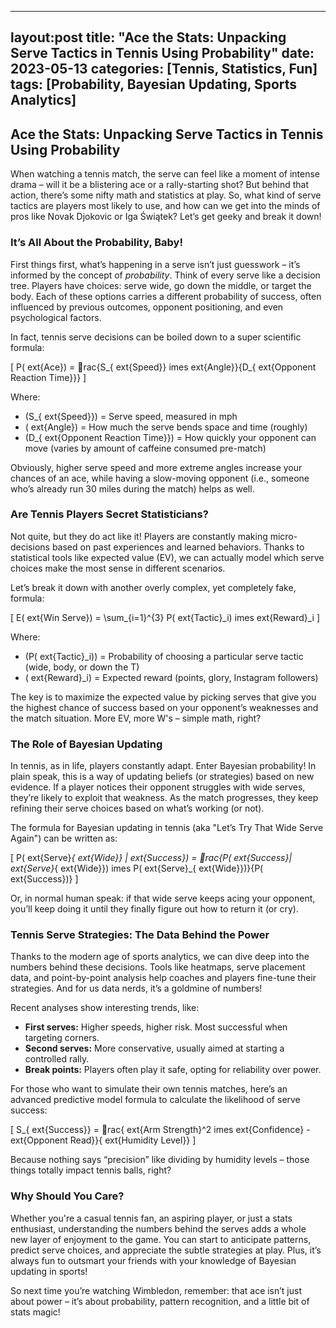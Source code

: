 
---
layout:post
title: "Ace the Stats: Unpacking Serve Tactics in Tennis Using Probability"
date: 2023-05-13
categories: [Tennis, Statistics, Fun]
tags: [Probability, Bayesian Updating, Sports Analytics]
---

## Ace the Stats: Unpacking Serve Tactics in Tennis Using Probability

When watching a tennis match, the serve can feel like a moment of intense drama – will it be a blistering ace or a rally-starting shot? But behind that action, there’s some nifty math and statistics at play. So, what kind of serve tactics are players most likely to use, and how can we get into the minds of pros like Novak Djokovic or Iga Świątek? Let’s get geeky and break it down!

### It’s All About the Probability, Baby!

First things first, what’s happening in a serve isn’t just guesswork – it’s informed by the concept of *probability*. Think of every serve like a decision tree. Players have choices: serve wide, go down the middle, or target the body. Each of these options carries a different probability of success, often influenced by previous outcomes, opponent positioning, and even psychological factors.

In fact, tennis serve decisions can be boiled down to a super scientific formula:

\[
P(	ext{Ace}) = rac{S_{	ext{Speed}} 	imes 	ext{Angle}}{D_{	ext{Opponent Reaction Time}}}
\]

Where:
- \(S_{	ext{Speed}}\) = Serve speed, measured in mph
- \(	ext{Angle}\) = How much the serve bends space and time (roughly)
- \(D_{	ext{Opponent Reaction Time}}\) = How quickly your opponent can move (varies by amount of caffeine consumed pre-match)

Obviously, higher serve speed and more extreme angles increase your chances of an ace, while having a slow-moving opponent (i.e., someone who’s already run 30 miles during the match) helps as well.

### Are Tennis Players Secret Statisticians?

Not quite, but they do act like it! Players are constantly making micro-decisions based on past experiences and learned behaviors. Thanks to statistical tools like expected value (EV), we can actually model which serve choices make the most sense in different scenarios.

Let’s break it down with another overly complex, yet completely fake, formula:

\[
E(	ext{Win Serve}) = \sum_{i=1}^{3} P(	ext{Tactic}_i) 	imes 	ext{Reward}_i
\]

Where:
- \(P(	ext{Tactic}_i)\) = Probability of choosing a particular serve tactic (wide, body, or down the T)
- \(	ext{Reward}_i\) = Expected reward (points, glory, Instagram followers)

The key is to maximize the expected value by picking serves that give you the highest chance of success based on your opponent’s weaknesses and the match situation. More EV, more W's – simple math, right?

### The Role of Bayesian Updating

In tennis, as in life, players constantly adapt. Enter Bayesian probability! In plain speak, this is a way of updating beliefs (or strategies) based on new evidence. If a player notices their opponent struggles with wide serves, they’re likely to exploit that weakness. As the match progresses, they keep refining their serve choices based on what’s working (or not).

The formula for Bayesian updating in tennis (aka "Let’s Try That Wide Serve Again") can be written as:

\[
P(	ext{Serve}_{	ext{Wide}} | 	ext{Success}) = rac{P(	ext{Success}|	ext{Serve}_{	ext{Wide}}) 	imes P(	ext{Serve}_{	ext{Wide}})}{P(	ext{Success})}
\]

Or, in normal human speak: if that wide serve keeps acing your opponent, you’ll keep doing it until they finally figure out how to return it (or cry).

### Tennis Serve Strategies: The Data Behind the Power

Thanks to the modern age of sports analytics, we can dive deep into the numbers behind these decisions. Tools like heatmaps, serve placement data, and point-by-point analysis help coaches and players fine-tune their strategies. And for us data nerds, it’s a goldmine of numbers!

Recent analyses show interesting trends, like:
- **First serves:** Higher speeds, higher risk. Most successful when targeting corners.
- **Second serves:** More conservative, usually aimed at starting a controlled rally.
- **Break points:** Players often play it safe, opting for reliability over power.

For those who want to simulate their own tennis matches, here’s an advanced predictive model formula to calculate the likelihood of serve success:

\[
S_{	ext{Success}} = rac{	ext{Arm Strength}^2 	imes 	ext{Confidence} - 	ext{Opponent Read}}{	ext{Humidity Level}}
\]

Because nothing says “precision” like dividing by humidity levels – those things totally impact tennis balls, right?

### Why Should You Care?

Whether you're a casual tennis fan, an aspiring player, or just a stats enthusiast, understanding the numbers behind the serves adds a whole new layer of enjoyment to the game. You can start to anticipate patterns, predict serve choices, and appreciate the subtle strategies at play. Plus, it’s always fun to outsmart your friends with your knowledge of Bayesian updating in sports!

So next time you’re watching Wimbledon, remember: that ace isn’t just about power – it’s about probability, pattern recognition, and a little bit of stats magic!
